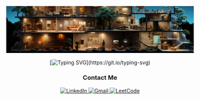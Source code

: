 <div id="header" align="center">

 <img src="https://github.com/Tolkynbayeva/Tolkynbayeva/blob/main/header.png" alt="warioddly gitgub header image"/>

 [![Typing SVG](https://readme-typing-svg.herokuapp.com?color=%2336BCF7&center=true&vCenter=true&size=26&width=600&lines=Hi+there+👋,+I+am+Tolganay;)](https://git.io/typing-svg)

</div>


<div id="badges" align="center">
  
  ### Contact Me
 
   <a href="https://www.linkedin.com/in/tolganay-tolkynbayeva-4b0a69210/" target="_new">
      <img src="https://img.shields.io/badge/Linkedin-Tolganay-blue?logo=Linkedin" alt="LinkedIn"/>
  </a>
  <a href="mailto: workfortime37@gmail.com" target="_new">
    <img src="https://img.shields.io/badge/Gmail-Tolganay-red?logo=Gmail" alt="Gmail"/>
  </a>
  
  <a href="https://leetcode.com/workfortime37/" target="_new">
    <img src="https://img.shields.io/badge/leetcode-Tolganay-yellow?logo=LeetCode" alt="LeetCode"/>
  </a>
  
</div>

<!--
**Tolkynbayeva/Tolkynbayeva** is a ✨ _special_ ✨ repository because its `README.md` (this file) appears on your GitHub profile.

Here are some ideas to get you started:

- 🔭 I’m currently working on ...
- 🌱 I’m currently learning ...
- 👯 I’m looking to collaborate on ...
- 🤔 I’m looking for help with ...
- 💬 Ask me about ...
- 📫 How to reach me: ...
- 😄 Pronouns: ...
- ⚡ Fun fact: ...
-->
